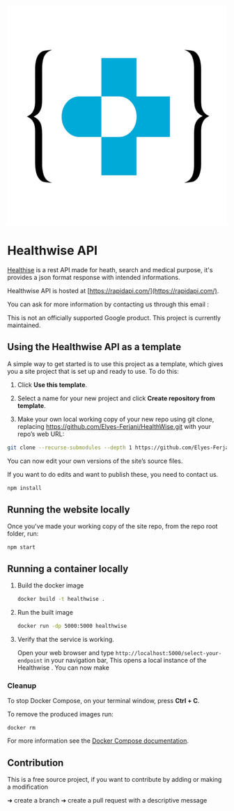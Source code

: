 ![Screenshot](./logo/healthwise.png)

# Healthwise API

[Healthise](https://github.com/Elyes-Ferjani/HealthWise) is a rest API made for heath, search and medical purpose, it's provides a json format response with 
intended informations. 

Healthwise API is hosted at [https://rapidapi.com/](https://rapidapi.com/).

You can ask for more information by contacting us through this email : 

This is not an officially supported Google product. This project is currently maintained.

## Using the Healthwise API as a template

A simple way to get started is to use this project as a template, which gives you a site project that is set up and ready to use. To do this: 

1. Click **Use this template**.

2. Select a name for your new project and click **Create repository from template**.

3. Make your own local working copy of your new repo using git clone, replacing https://github.com/Elyes-Ferjani/HealthWise.git with your repo’s web URL:

```bash
git clone --recurse-submodules --depth 1 https://github.com/Elyes-Ferjani/HealthWise.git
```

You can now edit your own versions of the site’s source files.

If you want to do edits and want to publish these, you need to contact us.

```bash
npm install
```

## Running the website locally


Once you've made your working copy of the site repo, from the repo root folder, run:

```
npm start
```

## Running a container locally


1. Build the docker image 

   ```bash
   docker build -t healthwise .
   ```

1. Run the built image

   ```bash
   docker run -dp 5000:5000 healthwise
   ```

1. Verify that the service is working. 

   Open your web browser and type `http://localhost:5000/select-your-endpoint` in your navigation bar,
   This opens a local instance of the Healthwise . You can now make

### Cleanup

To stop Docker Compose, on your terminal window, press **Ctrl + C**. 

To remove the produced images run:

```console
docker rm
```
For more information see the [Docker Compose
documentation](https://docs.docker.com/compose/gettingstarted/).

## Contribution

This is a free source project, if you want to contribute by adding or making a modification

➜ create a branch
➜ create a pull request with a descriptive message


